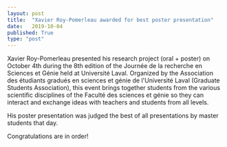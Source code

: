 ```yaml
---
layout: post
title:  "Xavier Roy-Pomerleau awarded for best poster presentation"
date:   2019-10-04
published: True
type: "post"
---
```


Xavier Roy-Pomerleau presented his research project (oral + poster) on October 4th during the 8th edition of the Journée de la recherche en Sciences et Génie held at Université Laval. Organized by the Association des étudiants gradués en sciences et génie de l'Université Laval (Graduate Students Association), this event brings together students from the various scientific disciplines of the Faculté des sciences et génie so they can interact and exchange ideas with teachers and students from all levels.

His poster presentation was judged the best of all presentations by master students that day.

Congratulations are in order!

